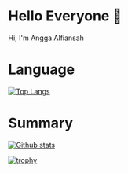 # Hello Everyone 👋
<p align='left'>Hi, I'm Angga Alfiansah</p>

# Language
[![Top Langs](https://github-readme-stats.vercel.app/api/top-langs/?username=anggaalfiansah&layout=compact&hide_border=true&bg_color=282A36&icon_color=686868&title_color=57c7ff&text_color=9aedfe)](https://github.com/anggaalfiansah)

# Summary
[![Github stats](https://github-readme-stats.vercel.app/api?username=anggaalfiansah&show_icons=true&include_all_commits=true&hide_border=true&bg_color=282A36&icon_color=686868&title_color=57c7ff&text_color=9aedfe&custom_title=My+Github+Stats)](https://github.com/anggaalfiansah)

[![trophy](https://github-profile-trophy.vercel.app/?username=anggaalfiansah)](https://github.com/ryo-ma/github-profile-trophy)
